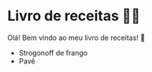 # Livro de receitas :woman_cook:

Olá! Bem vindo ao meu livro de receitas! :wave:

- Strogonoff de frango
- Pavê
